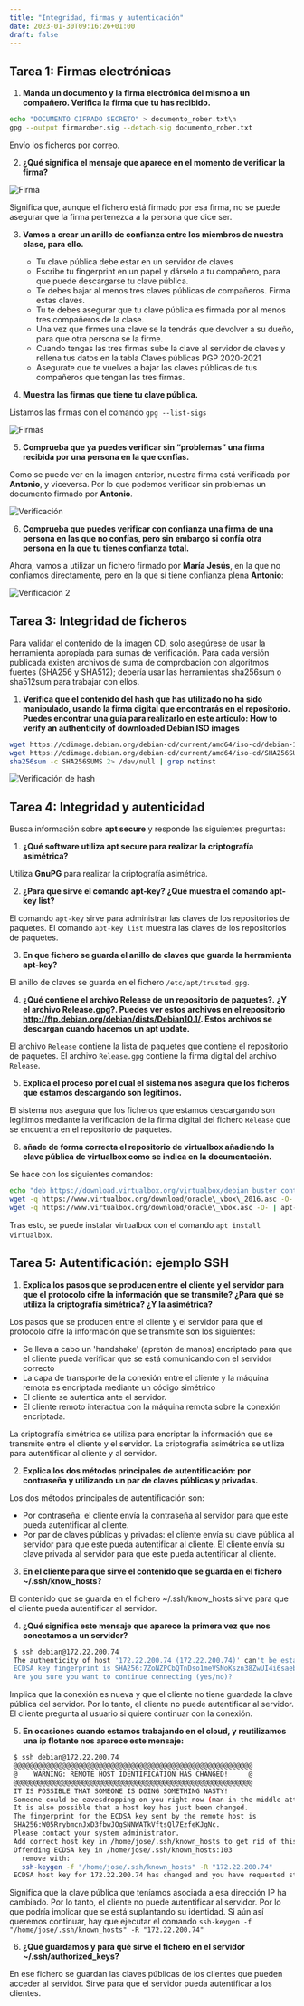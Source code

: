 ```yaml
---
title: "Integridad, firmas y autenticación"
date: 2023-01-30T09:16:26+01:00
draft: false
---
```


## Tarea 1: Firmas electrónicas

1. **Manda un documento y la firma electrónica del mismo a un compañero. Verifica la firma que tu has recibido.**

```bash
echo "DOCUMENTO CIFRADO SECRETO" > documento_rober.txt\n
gpg --output firmarober.sig --detach-sig documento_rober.txt
```

Envío los ficheros por correo.

2. **¿Qué significa el mensaje que aparece en el momento de verificar la firma?**

![Firma](https://i.imgur.com/dOFJJTl.png)

Significa que, aunque el fichero está firmado por esa firma, no se puede asegurar que la firma pertenezca a la persona que dice ser.

3. **Vamos a crear un anillo de confianza entre los miembros de nuestra clase, para ello.**
    * Tu clave pública debe estar en un servidor de claves
    * Escribe tu fingerprint en un papel y dárselo a tu compañero, para que puede descargarse tu clave pública.
    * Te debes bajar al menos tres claves públicas de compañeros. Firma estas claves.
    * Tu te debes asegurar que tu clave pública es firmada por al menos tres compañeros de la clase.
    * Una vez que firmes una clave se la tendrás que devolver a su dueño, para que otra persona se la firme.
    * Cuando tengas las tres firmas sube la clave al servidor de claves y rellena tus datos en la tabla Claves públicas PGP 2020-2021
    * Asegurate que te vuelves a bajar las claves públicas de tus compañeros que tengan las tres firmas.

4. **Muestra las firmas que tiene tu clave pública.**

Listamos las firmas con el comando `gpg --list-sigs`

![Firmas](https://i.imgur.com/LnWbJLH.png)

5. **Comprueba que ya puedes verificar sin “problemas” una firma recibida por una persona en la que confías.**

Como se puede ver en la imagen anterior, nuestra firma está verificada por **Antonio**, y viceversa. Por lo que podemos verificar sin problemas un documento firmado por **Antonio**.

![Verificación](https://i.imgur.com/LnLceFT.png)

6. **Comprueba que puedes verificar con confianza una firma de una persona en las que no confías, pero sin embargo si confía otra persona en la que tu tienes confianza total.**

Ahora, vamos a utilizar un fichero firmado por **María Jesús**, en la que no confiamos directamente, pero en la que sí tiene confianza plena **Antonio**:

![Verificación 2](https://i.imgur.com/dzHItTJ.png)

## Tarea 3: Integridad de ficheros

Para validar el contenido de la imagen CD, solo asegúrese de usar la herramienta apropiada para sumas de verificación. Para cada versión publicada existen archivos de suma de comprobación con algoritmos fuertes (SHA256 y SHA512); debería usar las herramientas sha256sum o sha512sum para trabajar con ellos.

1. **Verifica que el contenido del hash que has utilizado no ha sido manipulado, usando la firma digital que encontrarás en el repositorio. Puedes encontrar una guía para realizarlo en este artículo: How to verify an authenticity of downloaded Debian ISO images**

```bash
wget https://cdimage.debian.org/debian-cd/current/amd64/iso-cd/debian-11.6.0-amd64-netinst.iso
wget https://cdimage.debian.org/debian-cd/current/amd64/iso-cd/SHA256SUMS
sha256sum -c SHA256SUMS 2> /dev/null | grep netinst
```

![Verificación de hash](https://i.imgur.com/aAHo0GB.png)

## Tarea 4: Integridad y autenticidad

Busca información sobre **apt secure** y responde las siguientes preguntas:

1. **¿Qué software utiliza apt secure para realizar la criptografía asimétrica?**

Utiliza **GnuPG** para realizar la criptografía asimétrica.

2. **¿Para que sirve el comando apt-key? ¿Qué muestra el comando apt-key list?**

El comando `apt-key` sirve para administrar las claves de los repositorios de paquetes. El comando `apt-key list` muestra las claves de los repositorios de paquetes.

3. **En que fichero se guarda el anillo de claves que guarda la herramienta apt-key?**

El anillo de claves se guarda en el fichero `/etc/apt/trusted.gpg`.

4. **¿Qué contiene el archivo Release de un repositorio de paquetes?. ¿Y el archivo Release.gpg?. Puedes ver estos archivos en el repositorio http://ftp.debian.org/debian/dists/Debian10.1/. Estos archivos se descargan cuando hacemos un apt update.**

El archivo `Release` contiene la lista de paquetes que contiene el repositorio de paquetes. El archivo `Release.gpg` contiene la firma digital del archivo `Release`.

5. **Explica el proceso por el cual el sistema nos asegura que los ficheros que estamos descargando son legítimos.**

El sistema nos asegura que los ficheros que estamos descargando son legítimos mediante la verificación de la firma digital del fichero `Release` que se encuentra en el repositorio de paquetes.

6. **añade de forma correcta el repositorio de virtualbox añadiendo la clave pública de virtualbox como se indica en la documentación.**

Se hace con los siguientes comandos:

```bash
echo "deb https://download.virtualbox.org/virtualbox/debian buster contrib" >> /etc/apt/sources.list
wget -q https://www.virtualbox.org/download/oracle\_vbox\_2016.asc -O- | apt-key add -
wget -q https://www.virtualbox.org/download/oracle\_vbox.asc -O- | apt-key add -
```

Tras esto, se puede instalar virtualbox con el comando `apt install virtualbox`.

## Tarea 5: Autentificación: ejemplo SSH

1. **Explica los pasos que se producen entre el cliente y el servidor para que el protocolo cifre la información que se transmite? ¿Para qué se utiliza la criptografía simétrica? ¿Y la asimétrica?**

Los pasos que se producen entre el cliente y el servidor para que el protocolo cifre la información que se transmite son los siguientes:

* Se lleva a cabo un 'handshake' (apretón de manos) encriptado para que el cliente pueda verificar que se está comunicando con el servidor correcto
* La capa de transporte de la conexión entre el cliente y la máquina remota es encriptada mediante un código simétrico
* El cliente se autentica ante el servidor.
* El cliente remoto interactua con la máquina remota sobre la conexión encriptada.

La criptografía simétrica se utiliza para encriptar la información que se transmite entre el cliente y el servidor. La criptografía asimétrica se utiliza para autentificar al cliente y al servidor.


2. **Explica los dos métodos principales de autentificación: por contraseña y utilizando un par de claves públicas y privadas.**

Los dos métodos principales de autentificación son:

* Por contraseña: el cliente envía la contraseña al servidor para que este pueda autentificar al cliente.
* Por par de claves públicas y privadas: el cliente envía su clave pública al servidor para que este pueda autentificar al cliente. El cliente envía su clave privada al servidor para que este pueda autentificar al cliente.

3. **En el cliente para que sirve el contenido que se guarda en el fichero ~/.ssh/know_hosts?**

El contenido que se guarda en el fichero ~/.ssh/know_hosts sirve para que el cliente pueda autentificar al servidor.

4. **¿Qué significa este mensaje que aparece la primera vez que nos conectamos a un servidor?**
```bash
 $ ssh debian@172.22.200.74
 The authenticity of host '172.22.200.74 (172.22.200.74)' can't be established.
 ECDSA key fingerprint is SHA256:7ZoNZPCbQTnDso1meVSNoKszn38ZwUI4i6saebbfL4M.
 Are you sure you want to continue connecting (yes/no)? 
```

Implica que la conexión es nueva y que el cliente no tiene guardada la clave pública del servidor. Por lo tanto, el cliente no puede autentificar al servidor. El cliente pregunta al usuario si quiere continuar con la conexión.

5. **En ocasiones cuando estamos trabajando en el cloud, y reutilizamos una ip flotante nos aparece este mensaje:**
```bash
 $ ssh debian@172.22.200.74
 @@@@@@@@@@@@@@@@@@@@@@@@@@@@@@@@@@@@@@@@@@@@@@@@@@@@@@@@@@@
 @    WARNING: REMOTE HOST IDENTIFICATION HAS CHANGED!     @
 @@@@@@@@@@@@@@@@@@@@@@@@@@@@@@@@@@@@@@@@@@@@@@@@@@@@@@@@@@@
 IT IS POSSIBLE THAT SOMEONE IS DOING SOMETHING NASTY!
 Someone could be eavesdropping on you right now (man-in-the-middle attack)!
 It is also possible that a host key has just been changed.
 The fingerprint for the ECDSA key sent by the remote host is
 SHA256:W05RrybmcnJxD3fbwJOgSNNWATkVftsQl7EzfeKJgNc.
 Please contact your system administrator.
 Add correct host key in /home/jose/.ssh/known_hosts to get rid of this message.
 Offending ECDSA key in /home/jose/.ssh/known_hosts:103
   remove with:
   ssh-keygen -f "/home/jose/.ssh/known_hosts" -R "172.22.200.74"
 ECDSA host key for 172.22.200.74 has changed and you have requested strict checking.
```

Significa que la clave pública que teníamos asociada a esa dirección IP ha cambiado. Por lo tanto, el cliente no puede autentificar al servidor. Por lo que podría implicar  que se está suplantando su identidad. Si aún así queremos continuar, hay que ejecutar el comando `ssh-keygen -f "/home/jose/.ssh/known_hosts" -R "172.22.200.74"`

6. **¿Qué guardamos y para qué sirve el fichero en el servidor ~/.ssh/authorized_keys?**

En ese fichero se guardan las claves públicas de los clientes que pueden acceder al servidor. Sirve para que el servidor pueda autentificar a los clientes.
